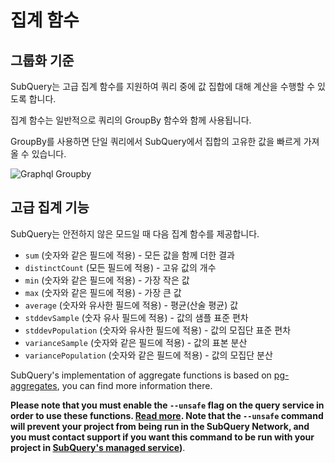 # 집계 함수

## 그룹화 기준

SubQuery는 고급 집계 함수를 지원하여 쿼리 중에 값 집합에 대해 계산을 수행할 수 있도록 합니다.

집계 함수는 일반적으로 쿼리의 GroupBy 함수와 함께 사용됩니다.

GroupBy를 사용하면 단일 쿼리에서 SubQuery에서 집합의 고유한 값을 빠르게 가져올 수 있습니다.

![Graphql Groupby](/assets/img/graphql_aggregation.png)

## 고급 집계 기능

SubQuery는 안전하지 않은 모드일 때 다음 집계 함수를 제공합니다.

- `sum` (숫자와 같은 필드에 적용) - 모든 값을 함께 더한 결과
- `distinctCount` (모든 필드에 적용) - 고유 값의 개수
- `min` (숫자와 같은 필드에 적용) - 가장 작은 값
- `max` (숫자와 같은 필드에 적용) - 가장 큰 값
- `average` (숫자와 유사한 필드에 적용) - 평균(산술 평균) 값
- `stddevSample` (숫자 유사 필드에 적용) - 값의 샘플 표준 편차
- `stddevPopulation` (숫자와 유사한 필드에 적용) - 값의 모집단 표준 편차
- `varianceSample` (숫자와 같은 필드에 적용) - 값의 표본 분산
- `variancePopulation` (숫자와 같은 필드에 적용) - 값의 모집단 분산

SubQuery's implementation of aggregate functions is based on [pg-aggregates](https://github.com/graphile/pg-aggregates), you can find more information there.

**Please note that you must enable the `--unsafe` flag on the query service in order to use these functions. [Read more](./references.md#unsafe-2). Note that the `--unsafe` command will prevent your project from being run in the SubQuery Network, and you must contact support if you want this command to be run with your project in [SubQuery's managed service](https://project.subquery.network))**.
